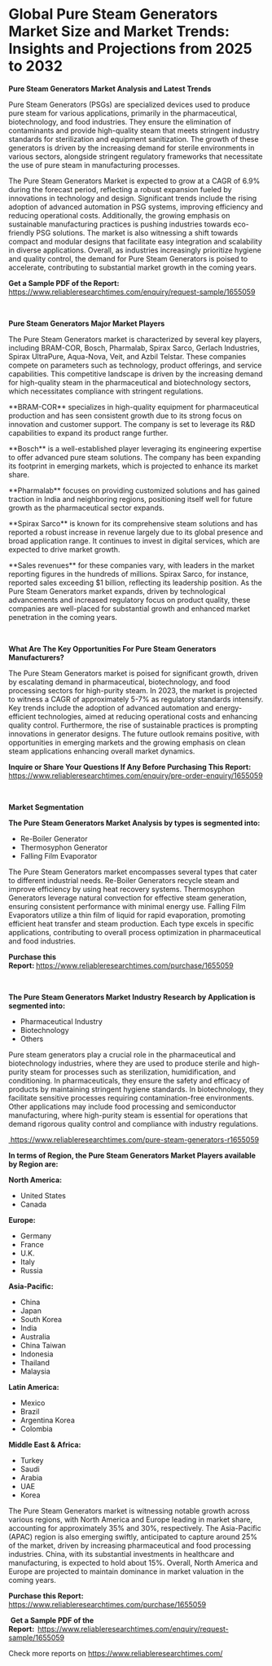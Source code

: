 <p><h1>Global Pure Steam Generators Market Size and Market Trends: Insights and Projections from 2025 to 2032</h1></p><p><strong>Pure Steam Generators Market Analysis and Latest Trends</strong></p>
<p><p>Pure Steam Generators (PSGs) are specialized devices used to produce pure steam for various applications, primarily in the pharmaceutical, biotechnology, and food industries. They ensure the elimination of contaminants and provide high-quality steam that meets stringent industry standards for sterilization and equipment sanitization. The growth of these generators is driven by the increasing demand for sterile environments in various sectors, alongside stringent regulatory frameworks that necessitate the use of pure steam in manufacturing processes.</p><p>The Pure Steam Generators Market is expected to grow at a CAGR of 6.9% during the forecast period, reflecting a robust expansion fueled by innovations in technology and design. Significant trends include the rising adoption of advanced automation in PSG systems, improving efficiency and reducing operational costs. Additionally, the growing emphasis on sustainable manufacturing practices is pushing industries towards eco-friendly PSG solutions. The market is also witnessing a shift towards compact and modular designs that facilitate easy integration and scalability in diverse applications. Overall, as industries increasingly prioritize hygiene and quality control, the demand for Pure Steam Generators is poised to accelerate, contributing to substantial market growth in the coming years.</p></p>
<p><strong>Get a Sample PDF of the Report:&nbsp;</strong> <a href="https://www.reliableresearchtimes.com/enquiry/request-sample/1655059?utm_campaign=3114&utm_medium=2&utm_source=Github&utm_content=ia&utm_term=07032025&utm_id=pure-steam-generators">https://www.reliableresearchtimes.com/enquiry/request-sample/1655059</a></p>
<p>&nbsp;</p>
<p><strong>Pure Steam Generators Major Market Players</strong></p>
<p><p>The Pure Steam Generators market is characterized by several key players, including BRAM-COR, Bosch, Pharmalab, Spirax Sarco, Gerlach Industries, Spirax UltraPure, Aqua-Nova, Veit, and Azbil Telstar. These companies compete on parameters such as technology, product offerings, and service capabilities. This competitive landscape is driven by the increasing demand for high-quality steam in the pharmaceutical and biotechnology sectors, which necessitates compliance with stringent regulations.</p><p>**BRAM-COR** specializes in high-quality equipment for pharmaceutical production and has seen consistent growth due to its strong focus on innovation and customer support. The company is set to leverage its R&D capabilities to expand its product range further.</p><p>**Bosch** is a well-established player leveraging its engineering expertise to offer advanced pure steam solutions. The company has been expanding its footprint in emerging markets, which is projected to enhance its market share.</p><p>**Pharmalab** focuses on providing customized solutions and has gained traction in India and neighboring regions, positioning itself well for future growth as the pharmaceutical sector expands.</p><p>**Spirax Sarco** is known for its comprehensive steam solutions and has reported a robust increase in revenue largely due to its global presence and broad application range. It continues to invest in digital services, which are expected to drive market growth.</p><p>**Sales revenues** for these companies vary, with leaders in the market reporting figures in the hundreds of millions. Spirax Sarco, for instance, reported sales exceeding $1 billion, reflecting its leadership position. As the Pure Steam Generators market expands, driven by technological advancements and increased regulatory focus on product quality, these companies are well-placed for substantial growth and enhanced market penetration in the coming years.</p></p>
<p>&nbsp;</p>
<p><strong>What Are The Key Opportunities For Pure Steam Generators Manufacturers?</strong></p>
<p><p>The Pure Steam Generators market is poised for significant growth, driven by escalating demand in pharmaceutical, biotechnology, and food processing sectors for high-purity steam. In 2023, the market is projected to witness a CAGR of approximately 5-7% as regulatory standards intensify. Key trends include the adoption of advanced automation and energy-efficient technologies, aimed at reducing operational costs and enhancing quality control. Furthermore, the rise of sustainable practices is prompting innovations in generator designs. The future outlook remains positive, with opportunities in emerging markets and the growing emphasis on clean steam applications enhancing overall market dynamics.</p></p>
<p><strong>Inquire or Share Your Questions If Any Before Purchasing This Report:</strong> <a href="https://www.reliableresearchtimes.com/enquiry/pre-order-enquiry/1655059?utm_campaign=3114&utm_medium=2&utm_source=Github&utm_content=ia&utm_term=07032025&utm_id=pure-steam-generators">https://www.reliableresearchtimes.com/enquiry/pre-order-enquiry/1655059</a></p>
<p>&nbsp;</p>
<p><strong>Market Segmentation</strong></p>
<p><strong>The Pure Steam Generators Market Analysis by types is segmented into:</strong></p>
<p><ul><li>Re-Boiler Generator</li><li>Thermosyphon Generator</li><li>Falling Film Evaporator</li></ul></p>
<p><p>The Pure Steam Generators market encompasses several types that cater to different industrial needs. Re-Boiler Generators recycle steam and improve efficiency by using heat recovery systems. Thermosyphon Generators leverage natural convection for effective steam generation, ensuring consistent performance with minimal energy use. Falling Film Evaporators utilize a thin film of liquid for rapid evaporation, promoting efficient heat transfer and steam production. Each type excels in specific applications, contributing to overall process optimization in pharmaceutical and food industries.</p></p>
<p><strong>Purchase this Report:&nbsp;</strong><a href="https://www.reliableresearchtimes.com/purchase/1655059?utm_campaign=3114&utm_medium=2&utm_source=Github&utm_content=ia&utm_term=07032025&utm_id=pure-steam-generators">https://www.reliableresearchtimes.com/purchase/1655059</a></p>
<p>&nbsp;</p>
<p><strong>The Pure Steam Generators Market Industry Research by Application is segmented into:</strong></p>
<p><ul><li>Pharmaceutical Industry</li><li>Biotechnology</li><li>Others</li></ul></p>
<p><p>Pure steam generators play a crucial role in the pharmaceutical and biotechnology industries, where they are used to produce sterile and high-purity steam for processes such as sterilization, humidification, and conditioning. In pharmaceuticals, they ensure the safety and efficacy of products by maintaining stringent hygiene standards. In biotechnology, they facilitate sensitive processes requiring contamination-free environments. Other applications may include food processing and semiconductor manufacturing, where high-purity steam is essential for operations that demand rigorous quality control and compliance with industry regulations.</p></p>
<p><a href="https://www.reliableresearchtimes.com/pure-steam-generators-r1655059?utm_campaign=3114&utm_medium=2&utm_source=Github&utm_content=ia&utm_term=07032025&utm_id=pure-steam-generators">&nbsp;https://www.reliableresearchtimes.com/pure-steam-generators-r1655059</a></p>
<p><strong>In terms of Region, the Pure Steam Generators Market Players available by Region are:</strong></p>
<p>
    <p> <strong> North America: </strong>
        <ul>
            <li>United States</li>
            <li>Canada</li>
        </ul>
        </p> 
    <p> <strong> Europe: </strong>
        <ul>
            <li>Germany</li>
            <li>France</li>
            <li>U.K.</li>
            <li>Italy</li>
            <li>Russia</li>
        </ul>
        </p> 
    <p> <strong> Asia-Pacific: </strong>
        <ul>
            <li>China</li>
            <li>Japan</li>
            <li>South Korea</li>
            <li>India</li>
            <li>Australia</li>
            <li>China Taiwan</li>
            <li>Indonesia</li>
            <li>Thailand</li>
            <li>Malaysia</li>
        </ul>
        </p> 
    <p> <strong> Latin America: </strong>
        <ul>
            <li>Mexico</li>
            <li>Brazil</li>
            <li>Argentina Korea</li>
            <li>Colombia</li>
        </ul>
        </p> 
    <p> <strong> Middle East & Africa: </strong>
        <ul>
            <li>Turkey</li>
            <li>Saudi</li>
            <li>Arabia</li>
            <li>UAE</li>
            <li>Korea</li>
        </ul>
    </p>
    </p>
<p><p>The Pure Steam Generators market is witnessing notable growth across various regions, with North America and Europe leading in market share, accounting for approximately 35% and 30%, respectively. The Asia-Pacific (APAC) region is also emerging swiftly, anticipated to capture around 25% of the market, driven by increasing pharmaceutical and food processing industries. China, with its substantial investments in healthcare and manufacturing, is expected to hold about 15%. Overall, North America and Europe are projected to maintain dominance in market valuation in the coming years.</p></p>
<p><strong>Purchase this Report: </strong><a href="https://www.reliableresearchtimes.com/purchase/1655059?utm_campaign=3114&utm_medium=2&utm_source=Github&utm_content=ia&utm_term=07032025&utm_id=pure-steam-generators">https://www.reliableresearchtimes.com/purchase/1655059</a></p>
<p>&nbsp;<strong>Get a Sample PDF of the Report:&nbsp;&nbsp;</strong><a href="https://www.reliableresearchtimes.com/enquiry/request-sample/1655059?utm_campaign=3114&utm_medium=2&utm_source=Github&utm_content=ia&utm_term=07032025&utm_id=pure-steam-generators">https://www.reliableresearchtimes.com/enquiry/request-sample/1655059</a></p>
<p><strong></strong></p>
<p>Check more reports on <a href="https://www.reliableresearchtimes.com/?utm_campaign=3114&utm_medium=2&utm_source=Github&utm_content=ia&utm_term=07032025&utm_id=pure-steam-generators">https://www.reliableresearchtimes.com/</a></p>